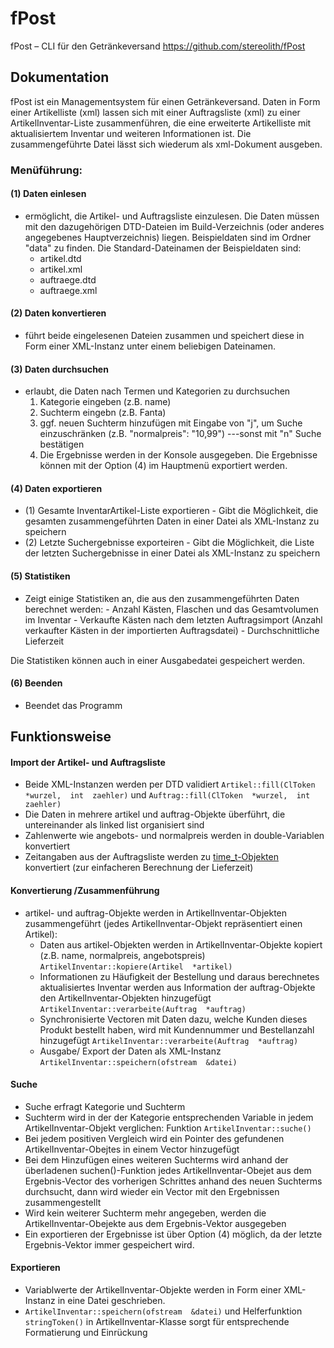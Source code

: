 # fPost
fPost – CLI für den Getränkeversand
https://github.com/stereolith/fPost

## Dokumentation

fPost ist ein Managementsystem für einen Getränkeversand.
Daten in Form einer Artikelliste (xml) lassen sich mit einer Auftragsliste (xml) zu einer ArtikelInventar-Liste zusammenführen, 
die eine erweiterte Artikelliste mit aktualisiertem Inventar und weiteren Informationen ist. Die zusammengeführte Datei lässt sich
wiederum als xml-Dokument ausgeben.

### Menüführung:
 
#### (1) Daten einlesen

 - ermöglicht, die Artikel- und Auftragsliste einzulesen. Die Daten müssen mit den dazugehörigen DTD-Dateien im Build-Verzeichnis  (oder anderes angegebenes Hauptverzeichnis) liegen. Beispieldaten sind im Ordner "data" zu finden.
   Die Standard-Dateinamen der Beispieldaten sind:
	 - artikel.dtd
	 - artikel.xml
	 - auftraege.dtd
	 - auftraege.xml


#### (2) Daten konvertieren
 - 	führt beide eingelesenen Dateien zusammen und speichert diese in Form einer XML-Instanz unter einem beliebigen Dateinamen.


#### (3) Daten durchsuchen
 - erlaubt, die Daten nach Termen und Kategorien zu durchsuchen
	 1. Kategorie eingeben (z.B. name) 
	 2. Suchterm eingebn (z.B. Fanta)
	 3. ggf. neuen Suchterm hinzufügen mit Eingabe von "j", um Suche einzuschränken (z.B. "normalpreis": "10,99")
		---sonst mit "n" Suche bestätigen
	4. Die Ergebnisse werden in der Konsole ausgegeben. Die Ergebnisse können mit der Option (4) im Hauptmenü exportiert
		werden.

#### (4) Daten exportieren
	

 - (1) Gesamte InventarArtikel-Liste exportieren
		 - Gibt die Möglichkeit, die gesamten zusammengeführten Daten in einer Datei als XML-Instanz zu speichern
 - (2) Letzte Suchergebnisse exporteiren
		 - Gibt die Möglichkeit, die Liste der letzten Suchergebnisse in einer Datei als XML-Instanz zu speichern

#### (5) Statistiken

 - Zeigt einige Statistiken an, die aus den zusammengeführten Daten berechnet werden:
		 - Anzahl Kästen, Flaschen und das Gesamtvolumen im Inventar
		 - Verkaufte Kästen nach dem letzten Auftragsimport (Anzahl verkaufter Kästen in der importierten Auftragsdatei)
		 - Durchschnittliche Lieferzeit

Die Statistiken können auch in einer Ausgabedatei gespeichert werden.

#### (6) Beenden

 - Beendet das Programm

## Funktionsweise

#### Import der Artikel- und Auftragsliste 

 - Beide XML-Instanzen werden per DTD validiert `Artikel::fill(ClToken  *wurzel,  int  zaehler)`  und `Auftrag::fill(ClToken  *wurzel,  int  zaehler)`
 - Die Daten in mehrere artikel und auftrag-Objekte überführt, die untereinander als linked list organisiert sind 
 - Zahlenwerte wie angebots- und normalpreis werden in double-Variablen konvertiert
 - Zeitangaben aus der Auftragsliste werden zu [time_t-Objekten](http://www.cplusplus.com/reference/ctime/time/) konvertiert (zur einfacheren Berechnung der Lieferzeit)

#### Konvertierung /Zusammenführung

 - artikel- und auftrag-Objekte werden in ArtikelInventar-Objekten zusammengeführt (jedes ArtikelInventar-Objekt repräsentiert einen Artikel):	
 	- Daten aus artikel-Objekten werden in ArtikelInventar-Objekte kopiert (z.B. name, normalpreis, angebotspreis) `ArtikelInventar::kopiere(Artikel  *artikel)`
	 - Informationen zu Häufigkeit der Bestellung und daraus berechnetes aktualisiertes Inventar werden aus Information der auftrag-Objekte den ArtikelInventar-Objekten hinzugefügt `ArtikelInventar::verarbeite(Auftrag  *auftrag)`
	 - Synchronisierte Vectoren mit Daten dazu, welche Kunden dieses Produkt bestellt haben, wird mit Kundennummer und Bestellanzahl hinzugefügt `ArtikelInventar::verarbeite(Auftrag  *auftrag)`
	 - Ausgabe/ Export der Daten als XML-Instanz `ArtikelInventar::speichern(ofstream  &datei)`

#### Suche

 - Suche erfragt Kategorie und Suchterm
 - Suchterm wird in der der Kategorie entsprechenden Variable in jedem ArtikelInventar-Objekt verglichen: Funktion `ArtikelInventar::suche()`
 - Bei jedem positiven Vergleich wird ein Pointer des gefundenen ArtikelInventar-Obejtes in einem Vector hinzugefügt
 - Bei dem Hinzufügen eines weiteren Suchterms wird anhand der überladenen suchen()-Funktion jedes ArtikelInventar-Obejet aus dem Ergebnis-Vector des vorherigen Schrittes anhand des neuen Suchterms durchsucht, dann wird wieder ein Vector mit den Ergebnissen zusammengestellt
 - Wird kein weiterer Suchterm mehr angegeben, werden die ArtikelInventar-Obejekte aus dem Ergebnis-Vektor ausgegeben
 - Ein exportieren der Ergebnisse ist über Option (4) möglich, da der letzte Ergebnis-Vektor immer gespeichert wird.

#### Exportieren

 - Variablwerte der ArtikelInventar-Objekte werden in Form einer XML-Instanz in eine Datei geschrieben.
 - `ArtikelInventar::speichern(ofstream  &datei)` und Helferfunktion `stringToken()` in ArtikelInventar-Klasse sorgt für entsprechende Formatierung und Einrückung
